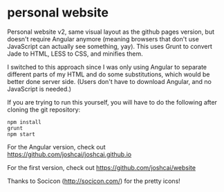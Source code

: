 personal website
=================

Personal website v2, same visual layout as the github pages version, but doesn't require Angular anymore (meaning browsers that don't use JavaScript can actually see something, yay). This uses Grunt to convert Jade to HTML, LESS to CSS, and minifies them.

I switched to this approach since I was only using Angular to separate different parts of my HTML and do some substitutions, which would be better done server side. (Users don't have to download Angular, and no JavaScript is needed.)

If you are trying to run this yourself, you will have to do the following after cloning the git repository:

```shell
npm install
grunt
npm start
```

For the Angular version, check out https://github.com/joshcai/joshcai.github.io

For the first version, check out https://github.com/joshcai/website

Thanks to Socicon (http://socicon.com/) for the pretty icons!
